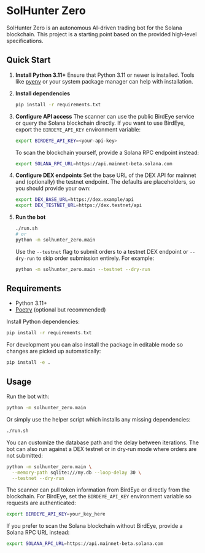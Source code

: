 # SolHunter Zero

SolHunter Zero is an autonomous AI-driven trading bot for the Solana blockchain. This project is a starting point based on the provided high‑level specifications.

## Quick Start

1. **Install Python 3.11+**
   Ensure that Python 3.11 or newer is installed. Tools like
   [pyenv](https://github.com/pyenv/pyenv) or your system package manager can help
   with installation.

2. **Install dependencies**
   ```bash
   pip install -r requirements.txt
   ```

3. **Configure API access**
   The scanner can use the public BirdEye service or query the Solana blockchain
   directly. If you want to use BirdEye, export the `BIRDEYE_API_KEY`
   environment variable:
   ```bash
   export BIRDEYE_API_KEY=<your-api-key>
   ```
   To scan the blockchain yourself, provide a Solana RPC endpoint instead:
   ```bash
   export SOLANA_RPC_URL=https://api.mainnet-beta.solana.com
   ```

4. **Configure DEX endpoints**
   Set the base URL of the DEX API for mainnet and (optionally) the testnet
   endpoint. The defaults are placeholders, so you should provide your own:
   ```bash
   export DEX_BASE_URL=https://dex.example/api
   export DEX_TESTNET_URL=https://dex.testnet/api
   ```
5. **Run the bot**
   ```bash
   ./run.sh
   # or
   python -m solhunter_zero.main
   ```
   Use the `--testnet` flag to submit orders to a testnet DEX endpoint or
   `--dry-run` to skip order submission entirely. For example:
   ```bash
   python -m solhunter_zero.main --testnet --dry-run
   ```

## Requirements
- Python 3.11+
- [Poetry](https://python-poetry.org/) (optional but recommended)

Install Python dependencies:
```bash
pip install -r requirements.txt
```

For development you can also install the package in editable mode so changes are
picked up automatically:
```bash
pip install -e .
```

## Usage
Run the bot with:
```bash
python -m solhunter_zero.main
```
Or simply use the helper script which installs any missing dependencies:
```bash
./run.sh
```
You can customize the database path and the delay between iterations.  The bot
can also run against a DEX testnet or in dry‑run mode where orders are not
submitted:
```bash
python -m solhunter_zero.main \
  --memory-path sqlite:///my.db --loop-delay 30 \
  --testnet --dry-run
```

The scanner can pull token information from BirdEye or directly from the
blockchain. For BirdEye, set the `BIRDEYE_API_KEY` environment variable so
requests are authenticated:

```bash
export BIRDEYE_API_KEY=your_key_here
```

If you prefer to scan the Solana blockchain without BirdEye, provide a Solana
RPC URL instead:

```bash
export SOLANA_RPC_URL=https://api.mainnet-beta.solana.com
```
